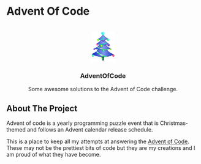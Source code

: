 # Advent Of Code

<br />
<div align="center">
  <a href="https://github.com/McCoy-Flateline/AdventOfCode/">
    <img src="images/logo.png" alt="Logo" width="60" height="80">
  </a>

  <h3 align="center">AdventOfCode</h3>

  <p align="center">
    Some awesome solutions to the Advent of Code challenge.
  </p>
</div>

## About The Project

Advent of code is a yearly programming puzzle event that is Christmas-themed and follows an Advent calendar release schedule.

This is a place to keep all my attempts at answering the [Advent of Code](https://adventofcode.com/). These may not be the prettiest bits of code but they are my creations and I am proud of what they have become.
